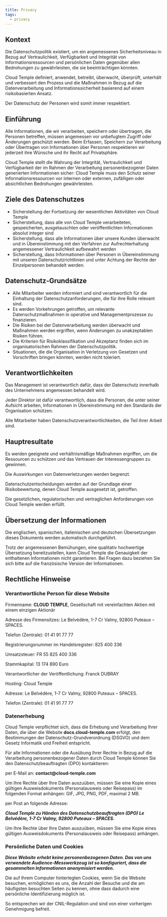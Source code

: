 ```yaml
---
title: Privacy
tags:
  - privacy
---
```


## Kontext

Die Datenschutzpolitik existiert, um ein angemessenes Sicherheitsniveau in Bezug auf Vertraulichkeit, Verfügbarkeit und Integrität von Informationsressourcen und persönlichen Daten gegenüber allen Bedrohungen zu gewährleisten, die sie beeinträchtigen könnten.

Cloud Temple definiert, anwendet, betreibt, überwacht, überprüft, unterhält und verbessert den Prozess und die Maßnahmen in Bezug auf die Datenverarbeitung und Informationssicherheit basierend auf einem risikobasierten Ansatz.

Der Datenschutz der Personen wird somit immer respektiert.


## Einführung

Alle Informationen, die wir verarbeiten, speichern oder übertragen, die Personen betreffen, müssen angemessen vor unbefugtem Zugriff oder Änderungen geschützt werden. Beim Erfassen, Speichern zur Verarbeitung oder Übertragen von Informationen über Personen respektieren wir jederzeit ihre Wünsche und ihr Recht auf Privatsphäre.

Cloud Temple stellt die Wahrung der Integrität, Vertraulichkeit und Verfügbarkeit der im Rahmen der Verarbeitung personenbezogener Daten generierten Informationen sicher: Cloud Temple muss den Schutz seiner Informationsressourcen vor internen oder externen, zufälligen oder absichtlichen Bedrohungen gewährleisten.

## Ziele des Datenschutzes
- Sicherstellung der Fortsetzung der wesentlichen Aktivitäten von Cloud Temple
- Sicherstellung, dass alle von Cloud Temple verarbeiteten, gespeicherten, ausgetauschten oder veröffentlichten Informationen absolut integer sind
- Sicherstellung, dass alle Informationen über unsere Kunden überwacht und in Übereinstimmung mit den Verfahren zur Aufrechterhaltung angemessener Vertraulichkeit aufbewahrt werden
- Sicherstellung, dass Informationen über Personen in Übereinstimmung mit unseren Datenschutzrichtlinien und unter Achtung der Rechte der Einzelpersonen behandelt werden.

## Datenschutz-Grundsätze
- Alle Mitarbeiter werden informiert und sind verantwortlich für die Einhaltung der Datenschutzanforderungen, die für ihre Rolle relevant sind.
- Es werden Vorkehrungen getroffen, um relevante Datenschutzmaßnahmen in operative und Managementprozesse zu finanzieren.
- Die Risiken bei der Datenverarbeitung werden überwacht und Maßnahmen werden ergriffen, wenn Änderungen zu unakzeptablen Risiken führen.
- Die Kriterien für Risikoklassifikation und Akzeptanz finden sich im organisatorischen Rahmen der Datenschutzpolitik.
- Situationen, die die Organisation in Verletzung von Gesetzen und Vorschriften bringen könnten, werden nicht toleriert.

## Verantwortlichkeiten

Das Management ist verantwortlich dafür, dass der Datenschutz innerhalb des Unternehmens angemessen behandelt wird.

Jeder Direktor ist dafür verantwortlich, dass die Personen, die unter seiner Aufsicht arbeiten, Informationen in Übereinstimmung mit den Standards der Organisation schützen.

Alle Mitarbeiter haben Datenschutzverantwortlichkeiten, die Teil ihrer Arbeit sind.

## Hauptresultate

Es werden geeignete und verhältnismäßige Maßnahmen ergriffen, um die Ressourcen zu schützen und das Vertrauen der Interessengruppen zu gewinnen.

Die Auswirkungen von Datenverletzungen werden begrenzt.

Datenschutzentscheidungen werden auf der Grundlage einer Risikobewertung, denen Cloud Temple ausgesetzt ist, getroffen.

Die gesetzlichen, regulatorischen und vertraglichen Anforderungen von Cloud Temple werden erfüllt.

## Übersetzung der Informationen

Die englischen, spanischen, italienischen und deutschen Übersetzungen dieses Dokuments werden automatisch durchgeführt.

Trotz der angemessenen Bemühungen, eine qualitativ hochwertige Übersetzung bereitzustellen, kann Cloud Temple die Genauigkeit der enthaltenen Informationen nicht garantieren.
Bei Fragen dazu beziehen Sie sich bitte auf die französische Version der Informationen.

## Rechtliche Hinweise

### Verantwortliche Person für diese Website
Firmenname: __CLOUD TEMPLE__, Gesellschaft mit vereinfachten Aktien mit einem einzigen Aktionär

Adresse des Firmensitzes: Le Belvédère, 1-7 Cr Valmy, 92800 Puteaux – SPACES.

Telefon (Zentrale): 01 41 91 77 77

Registrierungsnummer im Handelsregister: 825 400 336

Umsatzsteuer: FR 55 825 400 336

Stammkapital: 13 174 890 Euro

Verantwortlicher der Veröffentlichung: Franck DUBRAY

Hosting: Cloud Temple

Adresse: Le Belvédère, 1-7 Cr Valmy, 92800 Puteaux – SPACES.

Telefon (Zentrale): 01 41 91 77 77

### Datenerhebung
Cloud Temple verpflichtet sich, dass die Erhebung und Verarbeitung Ihrer Daten, die über die Website __docs.cloud-temple.com__ erfolgt, den Bestimmungen der Datenschutz-Grundverordnung (DSGVO) und dem Gesetz Informatik und Freiheit entspricht.

Für alle Informationen oder die Ausübung Ihrer Rechte in Bezug auf die Verarbeitung personenbezogener Daten durch Cloud Temple können Sie den Datenschutzbeauftragten (DPO) kontaktieren:

per E-Mail an: __contact@cloud-temple.com__

Um Ihre Rechte über Ihre Daten auszuüben, müssen Sie eine Kopie eines gültigen Ausweisdokuments (Personalausweis oder Reisepass) im folgenden Format anhängen: GIF, JPG, PNG, PDF, maximal 2 MB.

per Post an folgende Adresse:

*__Cloud Temple zu Händen des Datenschutzbeauftragten (DPO) Le Belvédère, 1-7 Cr Valmy, 92800 Puteaux – SPACES.__*

Um Ihre Rechte über Ihre Daten auszuüben, müssen Sie eine Kopie eines gültigen Ausweisdokuments (Personalausweis oder Reisepass) anhängen.

### Persönliche Daten und Cookies
___Diese Website erhebt keine personenbezogenen Daten. Das von uns verwendete Audience-Messwerkzeug ist so konfiguriert, dass die gesammelten Informationen anonymisiert werden.___

Die auf Ihrem Computer hinterlegten Cookies, wenn Sie die Website besuchen, ermöglichen es uns, die Anzahl der Besuche und die am häufigsten besuchten Seiten zu kennen, ohne dass dadurch eine persönliche Identifizierung möglich ist.

So entsprechen wir der CNIL-Regulation und sind von einer vorherigen Genehmigung befreit.
